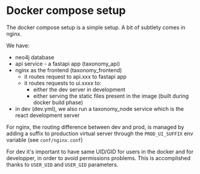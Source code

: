# Docker compose setup

The docker compose setup is a simple setup. A bit of subtlety comes in nginx.

We have:
- neo4j database
- api service - a fastapi app (taxonomy_api)
- nginx as the frontend (taxonomy_frontend)
  - it routes request to api.xxx to fastapi app
  - it routes requests to ui.xxxx to:
    - either the dev server in development
    - either serving the static files present in the image (built during docker build phase)
- in dev (dev.yml), we also run a taxonomy_node service which is the react development server

For nginx, the routing difference between dev and prod,
is managed by adding a suffix to production virtual server
through the `PROD_UI_SUFFIX` env variable (see ``conf/nginx.conf``)

For dev it's important to have same UID/GID for users in the docker and for developper,
in order to avoid permissions problems.
This is accomplished thanks to `USER_UID` and `USER_GID` parameters.